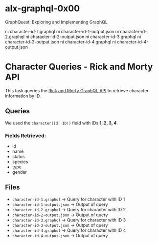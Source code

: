 # alx-graphql-0x00
GraphQuest: Exploring and Implementing GraphQL



ni character-id-1.graphql
ni character-id-1-output.json
ni character-id-2.graphql
ni character-id-2-output.json
ni character-id-3.graphql
ni character-id-3-output.json
ni character-id-4.graphql
ni character-id-4-output.json




# Character Queries - Rick and Morty API

This task queries the [Rick and Morty GraphQL API](https://rickandmortyapi.com/graphql) to retrieve character information by ID.

## Queries
We used the `character(id: ID!)` field with IDs **1, 2, 3, 4**.

### Fields Retrieved:
- id
- name
- status
- species
- type
- gender

## Files
- `character-id-1.graphql` → Query for character with ID 1
- `character-id-1-output.json` → Output of query
- `character-id-2.graphql` → Query for character with ID 2
- `character-id-2-output.json` → Output of query
- `character-id-3.graphql` → Query for character with ID 3
- `character-id-3-output.json` → Output of query
- `character-id-4.graphql` → Query for character with ID 4
- `character-id-4-output.json` → Output of query
